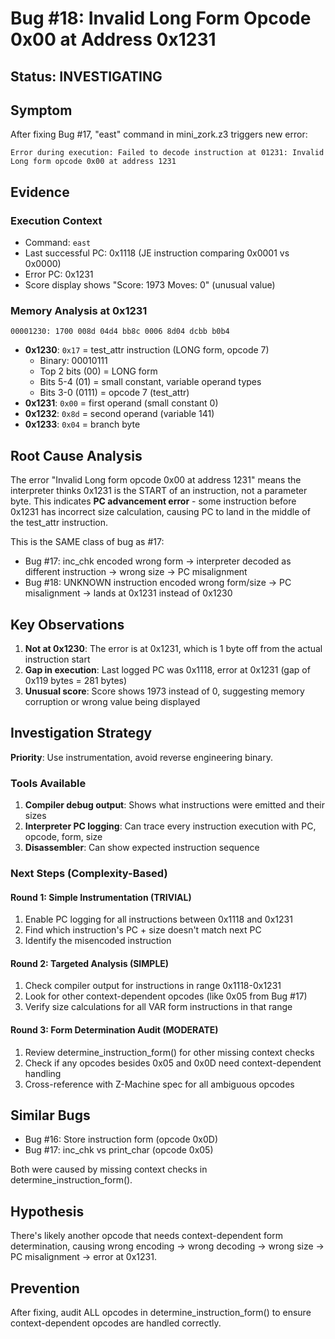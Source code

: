 # Bug #18: Invalid Long Form Opcode 0x00 at Address 0x1231

## Status: INVESTIGATING

## Symptom
After fixing Bug #17, "east" command in mini_zork.z3 triggers new error:
```
Error during execution: Failed to decode instruction at 01231: Invalid Long form opcode 0x00 at address 1231
```

## Evidence

### Execution Context
- Command: `east`
- Last successful PC: 0x1118 (JE instruction comparing 0x0001 vs 0x0000)
- Error PC: 0x1231
- Score display shows "Score: 1973 Moves: 0" (unusual value)

### Memory Analysis at 0x1231
```
00001230: 1700 008d 04d4 bb8c 0006 8d04 dcbb b0b4
```

- **0x1230**: `0x17` = test_attr instruction (LONG form, opcode 7)
  - Binary: 00010111
  - Top 2 bits (00) = LONG form
  - Bits 5-4 (01) = small constant, variable operand types
  - Bits 3-0 (0111) = opcode 7 (test_attr)
- **0x1231**: `0x00` = first operand (small constant 0)
- **0x1232**: `0x8d` = second operand (variable 141)
- **0x1233**: `0x04` = branch byte

## Root Cause Analysis

The error "Invalid Long form opcode 0x00 at address 1231" means the interpreter thinks 0x1231 is the START of an instruction, not a parameter byte. This indicates **PC advancement error** - some instruction before 0x1231 has incorrect size calculation, causing PC to land in the middle of the test_attr instruction.

This is the SAME class of bug as #17:
- Bug #17: inc_chk encoded wrong form → interpreter decoded as different instruction → wrong size → PC misalignment
- Bug #18: UNKNOWN instruction encoded wrong form/size → PC misalignment → lands at 0x1231 instead of 0x1230

## Key Observations

1. **Not at 0x1230**: The error is at 0x1231, which is 1 byte off from the actual instruction start
2. **Gap in execution**: Last logged PC was 0x1118, error at 0x1231 (gap of 0x119 bytes = 281 bytes)
3. **Unusual score**: Score shows 1973 instead of 0, suggesting memory corruption or wrong value being displayed

## Investigation Strategy

**Priority**: Use instrumentation, avoid reverse engineering binary.

### Tools Available
1. **Compiler debug output**: Shows what instructions were emitted and their sizes
2. **Interpreter PC logging**: Can trace every instruction execution with PC, opcode, form, size
3. **Disassembler**: Can show expected instruction sequence

### Next Steps (Complexity-Based)

#### Round 1: Simple Instrumentation (TRIVIAL)
1. Enable PC logging for all instructions between 0x1118 and 0x1231
2. Find which instruction's PC + size doesn't match next PC
3. Identify the misencoded instruction

#### Round 2: Targeted Analysis (SIMPLE)
1. Check compiler output for instructions in range 0x1118-0x1231
2. Look for other context-dependent opcodes (like 0x05 from Bug #17)
3. Verify size calculations for all VAR form instructions in that range

#### Round 3: Form Determination Audit (MODERATE)
1. Review determine_instruction_form() for other missing context checks
2. Check if any opcodes besides 0x05 and 0x0D need context-dependent handling
3. Cross-reference with Z-Machine spec for all ambiguous opcodes

## Similar Bugs
- Bug #16: Store instruction form (opcode 0x0D)
- Bug #17: inc_chk vs print_char (opcode 0x05)

Both were caused by missing context checks in determine_instruction_form().

## Hypothesis
There's likely another opcode that needs context-dependent form determination, causing wrong encoding → wrong decoding → wrong size → PC misalignment → error at 0x1231.

## Prevention
After fixing, audit ALL opcodes in determine_instruction_form() to ensure context-dependent opcodes are handled correctly.
